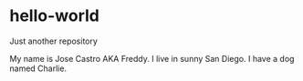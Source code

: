 # hello-world
Just another repository

My name is Jose Castro AKA Freddy.
I live in sunny San Diego.
I have a dog named Charlie.
